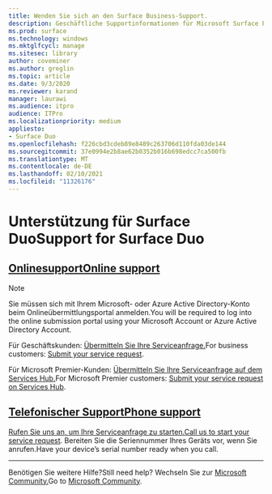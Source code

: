 ```yaml
---
title: Wenden Sie sich an den Surface Business-Support.
description: Geschäftliche Supportinformationen für Microsoft Surface Produkte.
ms.prod: surface
ms.technology: windows
ms.mktglfcycl: manage
ms.sitesec: library
author: coveminer
ms.author: greglin
ms.topic: article
ms.date: 9/3/2020
ms.reviewer: karand
manager: laurawi
ms.audience: itpro
audience: ITPro
ms.localizationpriority: medium
appliesto:
- Surface Duo
ms.openlocfilehash: f226cbd3cdeb89e8489c263706d110fda03de144
ms.sourcegitcommit: 37e0994e2b8ae62b0352b016b698edcc7ca500fb
ms.translationtype: MT
ms.contentlocale: de-DE
ms.lasthandoff: 02/10/2021
ms.locfileid: "11326176"
---
```

# <span data-ttu-id="fb7fd-103">Unterstützung für Surface Duo</span><span class="sxs-lookup"><span data-stu-id="fb7fd-103">Support for Surface Duo</span></span>

## [<span data-ttu-id="fb7fd-104">Onlinesupport</span><span class="sxs-lookup"><span data-stu-id="fb7fd-104">Online support</span></span>](#tab/online)

> [!NOTE]
> <span data-ttu-id="fb7fd-105">Sie müssen sich mit Ihrem Microsoft- oder Azure Active Directory-Konto beim Onlineübermittlungsportal anmelden.</span><span class="sxs-lookup"><span data-stu-id="fb7fd-105">You will be required to log into the online submission portal using your Microsoft Account or Azure Active Directory Account.</span></span>  

<span data-ttu-id="fb7fd-106">Für Geschäftskunden: [Übermitteln Sie Ihre Serviceanfrage.](https://support.serviceshub.microsoft.com/supportforbusiness/create?sapId=027a1b03-3e0f-1766-fb9f-ab2d48228af9&hidden=false)</span><span class="sxs-lookup"><span data-stu-id="fb7fd-106">For business customers: [Submit your service request](https://support.serviceshub.microsoft.com/supportforbusiness/create?sapId=027a1b03-3e0f-1766-fb9f-ab2d48228af9&hidden=false).</span></span> 

<span data-ttu-id="fb7fd-107">Für Microsoft Premier-Kunden: [Übermitteln Sie Ihre Serviceanfrage auf dem Services Hub.](https://serviceshub.microsoft.com/support/contactsupport)</span><span class="sxs-lookup"><span data-stu-id="fb7fd-107">For Microsoft Premier customers: [Submit your service request on Services Hub](https://serviceshub.microsoft.com/support/contactsupport).</span></span> 

 
## [<span data-ttu-id="fb7fd-108">Telefonischer Support</span><span class="sxs-lookup"><span data-stu-id="fb7fd-108">Phone support</span></span>](#tab/phone)

<span data-ttu-id="fb7fd-109">[Rufen Sie uns an, um Ihre Serviceanfrage zu starten.](https://support.microsoft.com/help/4051701/global-customer-service-phone-numbers)</span><span class="sxs-lookup"><span data-stu-id="fb7fd-109">[Call us to start your service request](https://support.microsoft.com/help/4051701/global-customer-service-phone-numbers).</span></span> <span data-ttu-id="fb7fd-110">Bereiten Sie die Seriennummer Ihres Geräts vor, wenn Sie anrufen.</span><span class="sxs-lookup"><span data-stu-id="fb7fd-110">Have your device’s serial number ready when you call.</span></span> 

---

<span data-ttu-id="fb7fd-111">Benötigen Sie weitere Hilfe?</span><span class="sxs-lookup"><span data-stu-id="fb7fd-111">Still need help?</span></span> <span data-ttu-id="fb7fd-112">Wechseln Sie zur [Microsoft Community.](https://answers.microsoft.com/)</span><span class="sxs-lookup"><span data-stu-id="fb7fd-112">Go to [Microsoft Community](https://answers.microsoft.com/).</span></span>
